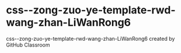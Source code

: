 # css--zong-zuo-ye-template-rwd-wang-zhan-LiWanRong6
css--zong-zuo-ye-template-rwd-wang-zhan-LiWanRong6 created by GitHub Classroom

